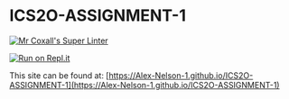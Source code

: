 # ICS2O-ASSIGNMENT-1

[![Mr Coxall's Super Linter](https://github.com/Alex-Nelson-1/ICS2O-ASSIGNMENT-1/workflows/Mr%20Coxall's%20Super%20Linter/badge.svg)](https://github.com/Alex-Nelson-1/ICS2O-ASSIGNMENT-1/actions/)

[![Run on Repl.it](https://repl.it/badge/github/Alex-Nelson-1/ICS2O-ASSIGNMENT-1)](https://repl.it/github/Alex-Nelson-1/ICS2O-ASSIGNMENT-1)

This site can be found at: [https://Alex-Nelson-1.github.io/ICS2O-ASSIGNMENT-1](https://Alex-Nelson-1.github.io/ICS2O-ASSIGNMENT-1)
